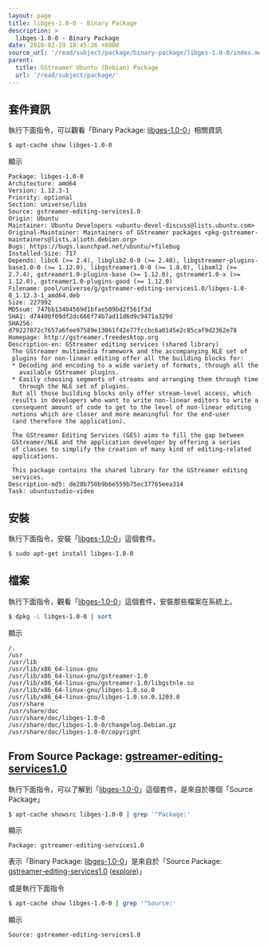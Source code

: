 ```yaml
---
layout: page
title: libges-1.0-0 - Binary Package
description: >
  libges-1.0-0 - Binary Package
date: 2018-02-19 18:45:26 +0800
source_url: '/read/subject/package/binary-package/libges-1.0-0/index.md'
parent:
  title: GStreamer Ubuntu (Debian) Package
  url: '/read/subject/package/'
---
```



## 套件資訊

執行下面指令，可以觀看「Binary Package: [libges-1.0-0](https://packages.ubuntu.com/artful/libges-1.0-0)」相關資訊

``` sh
$ apt-cache show libges-1.0-0
```

顯示

```
Package: libges-1.0-0
Architecture: amd64
Version: 1.12.3-1
Priority: optional
Section: universe/libs
Source: gstreamer-editing-services1.0
Origin: Ubuntu
Maintainer: Ubuntu Developers <ubuntu-devel-discuss@lists.ubuntu.com>
Original-Maintainer: Maintainers of GStreamer packages <pkg-gstreamer-maintainers@lists.alioth.debian.org>
Bugs: https://bugs.launchpad.net/ubuntu/+filebug
Installed-Size: 717
Depends: libc6 (>= 2.4), libglib2.0-0 (>= 2.40), libgstreamer-plugins-base1.0-0 (>= 1.12.0), libgstreamer1.0-0 (>= 1.8.0), libxml2 (>= 2.7.4), gstreamer1.0-plugins-base (>= 1.12.0), gstreamer1.0-x (>= 1.12.0), gstreamer1.0-plugins-good (>= 1.12.0)
Filename: pool/universe/g/gstreamer-editing-services1.0/libges-1.0-0_1.12.3-1_amd64.deb
Size: 227992
MD5sum: 747bb13404569d1bfae509bd2f561f3d
SHA1: d74400f09df2dc666f74b7ad11d6d9c9471a329d
SHA256: d79227072c7657a6fee97589e13061f42e77fccbc6a0145e2c85caf9d2362e78
Homepage: http://gstreamer.freedesktop.org
Description-en: GStreamer editing services (shared library)
 The GStreamer multimedia framework and the accompanying NLE set of
 plugins for non-linear editing offer all the building blocks for:
 * Decoding and encoding to a wide variety of formats, through all the
   available GStreamer plugins.
 * Easily choosing segments of streams and arranging them through time
   through the NLE set of plugins.
 But all those building blocks only offer stream-level access, which
 results in developers who want to write non-linear editors to write a
 consequent amount of code to get to the level of non-linear editing
 notions which are closer and more meaningful for the end-user
 (and therefore the application).
 .
 The GStreamer Editing Services (GES) aims to fill the gap between
 GStreamer/NLE and the application developer by offering a series
 of classes to simplify the creation of many kind of editing-related
 applications.
 .
 This package contains the shared library for the GStreamer editing
 services.
Description-md5: de28b750b9b6e559b75ec37765eea314
Task: ubuntustudio-video

```

## 安裝

執行下面指令，安裝「[libges-1.0-0](https://packages.ubuntu.com/artful/libges-1.0-0)」這個套件。

``` sh
$ sudo apt-get install libges-1.0-0
```

## 檔案

執行下面指令，觀看「[libges-1.0-0](https://packages.ubuntu.com/artful/libges-1.0-0)」這個套件，安裝那些檔案在系統上。

``` sh
$ dpkg -L libges-1.0-0 | sort
```

顯示

```
/.
/usr
/usr/lib
/usr/lib/x86_64-linux-gnu
/usr/lib/x86_64-linux-gnu/gstreamer-1.0
/usr/lib/x86_64-linux-gnu/gstreamer-1.0/libgstnle.so
/usr/lib/x86_64-linux-gnu/libges-1.0.so.0
/usr/lib/x86_64-linux-gnu/libges-1.0.so.0.1203.0
/usr/share
/usr/share/doc
/usr/share/doc/libges-1.0-0
/usr/share/doc/libges-1.0-0/changelog.Debian.gz
/usr/share/doc/libges-1.0-0/copyright
```

## From Source Package: [gstreamer-editing-services1.0](/book-framework-gstreamer/read/subject/package/source-package/gstreamer-editing-services1.0)

執行下面指令，可以了解到「[libges-1.0-0](https://packages.ubuntu.com/artful/libges-1.0-0)」這個套件，是來自於哪個「Source Package」

``` sh
$ apt-cache showsrc libges-1.0-0 | grep '^Package:'
```

顯示

```
Package: gstreamer-editing-services1.0
```
表示「Binary Package: [libges-1.0-0](https://packages.ubuntu.com/artful/libges-1.0-0)」是來自於「Source Package: [gstreamer-editing-services1.0](https://packages.ubuntu.com/source/artful/gstreamer-editing-services1.0) ([explore](/book-framework-gstreamer/read/subject/package/source-package/gstreamer-editing-services1.0))」

或是執行下面指令

``` sh
$ apt-cache show libges-1.0-0 | grep '^Source:'
```

顯示

```
Source: gstreamer-editing-services1.0
```
